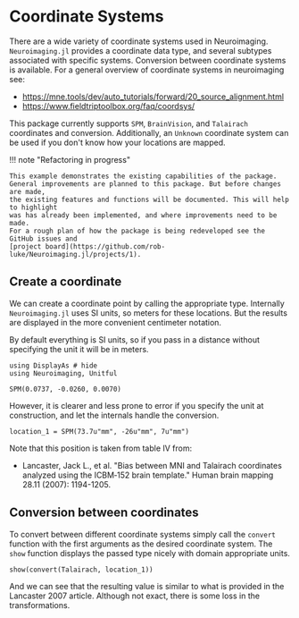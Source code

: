 # Coordinate Systems

There are a wide variety of coordinate systems used in Neuroimaging.
`Neuroimaging.jl` provides a coordinate data type, and several
subtypes associated with specific systems. Conversion between coordinate
systems is available.
For a general overview of coordinate systems in neuroimaging see:

* https://mne.tools/dev/auto_tutorials/forward/20_source_alignment.html
* https://www.fieldtriptoolbox.org/faq/coordsys/

This package currently supports `SPM`, `BrainVision`, and `Talairach`
coordinates and conversion. Additionally, an `Unknown` coordinate system
can be used if you don't know how your locations are mapped.

!!! note "Refactoring in progress"

    This example demonstrates the existing capabilities of the package.
    General improvements are planned to this package. But before changes are made,
    the existing features and functions will be documented. This will help to highlight
    was has already been implemented, and where improvements need to be made.
    For a rough plan of how the package is being redeveloped see the GitHub issues and
    [project board](https://github.com/rob-luke/Neuroimaging.jl/projects/1).


## Create a coordinate

We can create a coordinate point by calling the appropriate type.
Internally `Neuroimaging.jl` uses SI units, so meters for these locations.
But the results are displayed in the more convenient centimeter notation.

By default everything is SI units, so if you pass in a distance without
specifying the unit it will be in meters.

```@example fileread
using DisplayAs # hide
using Neuroimaging, Unitful

SPM(0.0737, -0.0260, 0.0070)
```

However, it is clearer and less prone to error if you specify the unit
at construction, and let the internals handle the conversion.

```@example fileread
location_1 = SPM(73.7u"mm", -26u"mm", 7u"mm")
```
Note that this position is taken from table IV from:

* Lancaster, Jack L., et al. "Bias between MNI and Talairach coordinates analyzed using the ICBM‐152 brain template." Human brain mapping 28.11 (2007): 1194-1205.


## Conversion between coordinates

To convert between different coordinate systems simply call the `convert` function
with the first arguments as the desired coordinate system. The `show` function
displays the passed type nicely with domain appropriate units.

```@example fileread
show(convert(Talairach, location_1))
```

And we can see that the resulting value is similar to what is provided in the Lancaster 2007 article.
Although not exact, there is some loss in the transformations.
